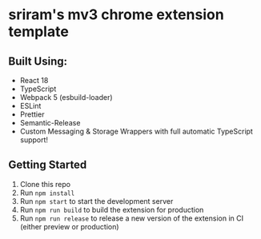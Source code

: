 # sriram's mv3 chrome extension template

## Built Using:

-   React 18
-   TypeScript
-   Webpack 5 (esbuild-loader)
-   ESLint
-   Prettier
-   Semantic-Release
-   Custom Messaging & Storage Wrappers with full automatic TypeScript support!

## Getting Started

1. Clone this repo
2. Run `npm install`
3. Run `npm start` to start the development server
4. Run `npm run build` to build the extension for production
5. Run `npm run release` to release a new version of the extension in CI (either preview or production)
